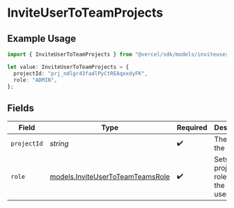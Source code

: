 # InviteUserToTeamProjects

## Example Usage

```typescript
import { InviteUserToTeamProjects } from "@vercel/sdk/models/inviteusertoteamop.js";

let value: InviteUserToTeamProjects = {
  projectId: "prj_ndlgr43fadlPyCtREAqxxdyFK",
  role: "ADMIN",
};
```

## Fields

| Field                                                                      | Type                                                                       | Required                                                                   | Description                                                                | Example                                                                    |
| -------------------------------------------------------------------------- | -------------------------------------------------------------------------- | -------------------------------------------------------------------------- | -------------------------------------------------------------------------- | -------------------------------------------------------------------------- |
| `projectId`                                                                | *string*                                                                   | :heavy_check_mark:                                                         | The ID of the project.                                                     | prj_ndlgr43fadlPyCtREAqxxdyFK                                              |
| `role`                                                                     | [models.InviteUserToTeamTeamsRole](../models/inviteusertoteamteamsrole.md) | :heavy_check_mark:                                                         | Sets the project roles for the invited user                                | ADMIN                                                                      |